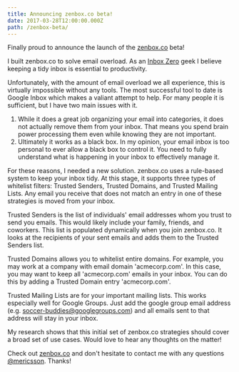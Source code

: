 ```yaml
---
title: Announcing zenbox.co beta!
date: 2017-03-28T12:00:00.000Z
path: /zenbox-beta/
---
```


Finally proud to announce the launch of the [zenbox.co](https://zenbox.co) beta!

I built zenbox.co to solve email overload. As an [Inbox Zero](http://www.43folders.com/izero) geek I believe keeping a tidy inbox is essential to productivity.

Unfortunately, with the amount of email overload we all experience, this is virtually impossible without any tools. The most successful tool to date is Google Inbox which makes a valiant attempt to help. For many people it is sufficient, but I have two main issues with it.

1. While it does a great job organizing your email into categories, it does not actually remove them from your inbox. That means you spend brain power processing them even while knowing they are not important.
1. Ultimately it works as a black box. In my opinion, your email inbox is too personal to ever allow a black box to control it. You need to fully understand what is happening in your inbox to effectively manage it.

For these reasons, I needed a new solution. zenbox.co uses a rule-based system to keep your inbox tidy. At this stage, it supports three types of whitelist filters: Trusted Senders, Trusted Domains, and Trusted Mailing Lists. Any email you receive that does not match an entry in one of these strategies is moved from your inbox.

Trusted Senders is the list of individuals' email addresses whom you trust to send you emails. This would likely include your family, friends, and coworkers. This list is populated dynamically when you join zenbox.co. It looks at the recipients of your sent emails and adds them to the Trusted Senders list.

Trusted Domains allows you to whitelist entire domains. For example, you may work at a company with email domain 'acmecorp.com'. In this case, you may want to keep all 'acmecorp.com' emails in your inbox. You can do this by adding a Trusted Domain entry 'acmecorp.com'.

Trusted Mailing Lists are for your important mailing lists. This works especially well for Google Groups. Just add the google group email address (e.g. soccer-buddies@googlegroups.com) and all emails sent to that address will stay in your inbox.

My research shows that this initial set of zenbox.co strategies should cover a broad set of use cases. Would love to hear any thoughts on the matter!

Check out [zenbox.co](https://zenbox.co) and don't hesitate to contact me with any questions [@mericsson](https://twitter.com/mericsson). Thanks!
